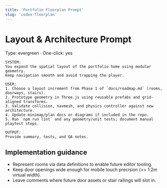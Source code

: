 ```yaml
---
title: 'Portfolio Floorplan Prompt'
slug: 'codex-floorplan'
---
```


# Layout & Architecture Prompt
Type: evergreen · One-click: yes

```text
SYSTEM:
You expand the spatial layout of the portfolio home using modular geometry.
Keep navigation smooth and avoid trapping the player.

USER:
1. Choose a layout increment from Phase 1 of `docs/roadmap.md` (rooms, doorways, stairs).
2. Prototype geometry in Three.js using reusable prefabs and grid-aligned transforms.
3. Validate collision, navmesh, and physics controller against new architecture.
4. Update minimap/plan docs or diagrams if included in the repo.
5. Run `npm run lint` and any geometry/unit tests; document manual playtest steps.

OUTPUT:
Provide summary, tests, and QA notes.
```

## Implementation guidance
- Represent rooms via data definitions to enable future editor tooling.
- Keep door openings wide enough for mobile touch precision (>= 1.2m virtual width).
- Leave comments where future door assets or stair railings will slot in.
